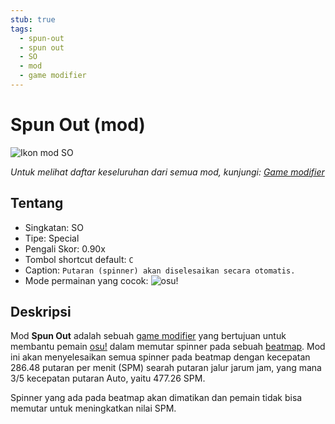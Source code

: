 ```yaml
---
stub: true
tags:
  - spun-out
  - spun out
  - SO
  - mod
  - game modifier
---
```


# Spun Out (mod)

![Ikon mod SO](/wiki/shared/mods/SO.png "Ikon mod Spun Out (SO)")

*Untuk melihat daftar keseluruhan dari semua mod, kunjungi: [Game modifier](/wiki/Gameplay/Game_modifier)*

## Tentang

- Singkatan: SO
- Tipe: Special
- Pengali Skor: 0.90x
- Tombol shortcut default: `C`
- Caption: `Putaran (spinner) akan diselesaikan secara otomatis.`
- Mode permainan yang cocok: ![][osu!]

## Deskripsi

Mod **Spun Out** adalah sebuah [game modifier](/wiki/Gameplay/Game_modifier) yang bertujuan untuk membantu pemain [osu!](/wiki/Game_mode/osu!) dalam memutar spinner pada sebuah [beatmap](/wiki/Beatmap). Mod ini akan menyelesaikan semua spinner pada beatmap dengan kecepatan 286.48 putaran per menit (SPM) searah putaran jalur jarum jam, yang mana 3/5 kecepatan putaran Auto, yaitu 477.26 SPM.

Spinner yang ada pada beatmap akan dimatikan dan pemain tidak bisa memutar untuk meningkatkan nilai SPM.

[osu!]: /wiki/shared/mode/osu.png "osu!"
